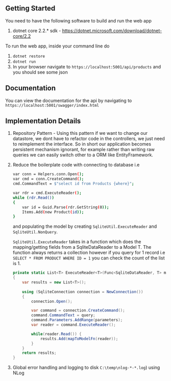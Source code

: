 ## Getting Started
You need to have the following software to build and run the web app
1. dotnet core 2.2.* sdk - https://dotnet.microsoft.com/download/dotnet-core/2.2

To run the web app, inside your command line do
1. `dotnet restore`
2. `dotnet run`
3. In your browser navigate to `https://localhost:5001/api/products` and you should see some json

## Documentation
You can view the documentation for the api by navigating to `https://localhost:5001/swagger/index.html` 

## Implementation Details
1. Repository Pattern - Using this pattern if we want to change our datastore, we dont have to refactor code in the controllers, we just need to reimplement the interface. So in short our application becomes persistent mechanism ignorant, for example rather than writing raw queries we can easily switch other to a ORM like EntityFramework.
2. Reduce the boilerplate code with connecting to database i.e 
    ```sh 
    var conn = Helpers.conn.Open();
    var cmd = conn.CreateCommand();
    cmd.CommandText = $"select id from Products {where}";

    var rdr = cmd.ExecuteReader();
    while (rdr.Read())
    {
        var id = Guid.Parse(rdr.GetString(0));
        Items.Add(new Product(id));
    }
    ```
    and populating the model by creating `SqliteUtil.ExecuteReader` and `SqliteUtil.NonQuery`.

    `SqliteUtil.ExecuteReader` takes in a function which does the mapping/getting fields from a SqliteDataReader to a Model T. The function always returns a collection however if you query for 1 record i.e `SELECT * FROM PRODUCT WHERE ID = 1` you can check the count of the list is 1.

    ```c#
    private static List<T> ExecuteReader<T>(Func<SqliteDataReader, T> mapToModelFn, string query, SqliteParameter[] parameters)
    {
        var results = new List<T>();
            
        using (SqliteConnection connection = NewConnection())
        {
            connection.Open();

            var command = connection.CreateCommand();
            command.CommandText = query;
            command.Parameters.AddRange(parameters);
            var reader = command.ExecuteReader();

            while(reader.Read()) {
                results.Add(mapToModelFn(reader));
            }
        }
        return results;
    }
    ```

3. Global error handling and logging to disk `C:\temp\nlog-*-*.log`) using NLog
